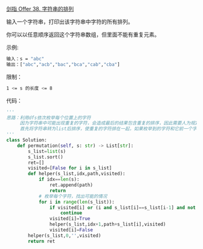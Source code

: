 [剑指 Offer 38. 字符串的排列](https://leetcode-cn.com/problems/zi-fu-chuan-de-pai-lie-lcof/)

输入一个字符串，打印出该字符串中字符的所有排列。

你可以以任意顺序返回这个字符串数组，但里面不能有重复元素。

示例:
```sh
输入：s = "abc"
输出：["abc","acb","bac","bca","cab","cba"]
```

限制：
```sh
1 <= s 的长度 <= 8
```

代码：
```python
'''
思路：利用dfs依次枚举每个位置上的字符
     因为字符串中可能出现重复的字符，会造成最后的结果包含重复的排序，因此需要人为规定相同字符的顺序
     首先将字符串转为list后排序，使重复的字符排在一起，如果枚举到的字符和它前一个字符相同且前一个字符没有用过，跳过这次循环
'''
class Solution:
    def permutation(self, s: str) -> List[str]:
        s_list=list(s)
        s_list.sort()
        ret=[]
        visited=[False for i in s_list]
        def helper(s_list,idx,path,visited):
            if idx==len(s):
                ret.append(path)
                return
            # 枚举每个字符，找出可能的情况
            for i in range(len(s_list)):
                if visited[i] or (i and s_list[i]==s_list[i-1] and not visited[i-1]):
                    continue
                visited[i]=True
                helper(s_list,idx+1,path+s_list[i],visited)
                visited[i]=False
        helper(s_list,0,'',visited)
        return ret
```

